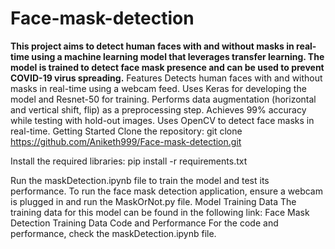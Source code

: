 # Face-mask-detection


**This project aims to detect human faces with and without masks in real-time using a machine learning model that leverages transfer learning. The model is trained to detect face mask presence and can be used to prevent COVID-19 virus spreading.**
Features
Detects human faces with and without masks in real-time using a webcam feed.
Uses Keras for developing the model and Resnet-50 for training.
Performs data augmentation (horizontal and vertical shift, flip) as a preprocessing step.
Achieves 99% accuracy while testing with hold-out images.
Uses OpenCV to detect face masks in real-time.
Getting Started
Clone the repository:
git clone https://github.com/Aniketh999/Face-mask-detection.git

Install the required libraries:
pip install -r requirements.txt

Run the maskDetection.ipynb file to train the model and test its performance.
To run the face mask detection application, ensure a webcam is plugged in and run the MaskOrNot.py file.
Model Training Data
The training data for this model can be found in the following link:
Face Mask Detection Training Data
Code and Performance
For the code and performance, check the maskDetection.ipynb file.

